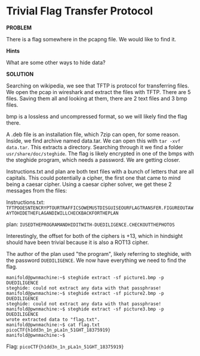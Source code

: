 # Trivial Flag Transfer Protocol
**PROBLEM**

There is a flag somewhere in the pcapng file. We would like to find it.

**Hints** 

What are some other ways to hide data?

**SOLUTION**

Searching on wikipedia, we see that TFTP is protocol for transferring files. We open the pcap in wireshark and extract the files with TFTP. 
There are 5 files. Saving them all and looking at them, there are 2 text files and 3 bmp files.

bmp is a lossless and uncompressed format, so we will likely find the flag there. 

A .deb file is an installation file, which 7zip can open, for some reason. Inside, we find archive named data.tar.
We can open this with `tar -xvf data.tar`. This extracts a directory. Searching through it we find a folder `usr/share/doc/steghide`. The flag is likely encrypted in one of the bmps with the steghide program, which needs a password. We are getting closer.

Instructions.txt and plan are both text files with a bunch of letters that are all capitals. This could potentially a cipher, the first one that came to mind being a caesar cipher. Using a caesar cipher solver, we get these 2 messages from the files:

Instructions.txt: `TFTPDOESNTENCRYPTOURTRAFFICSOWEMUSTDISGUISEOURFLAGTRANSFER.FIGUREOUTAWAYTOHIDETHEFLAGANDIWILLCHECKBACKFORTHEPLAN`

plan: `IUSEDTHEPROGRAMANDHIDITWITH-DUEDILIGENCE.CHECKOUTTHEPHOTOS`

Interestingly, the offset for both of the ciphers is +13, which in hindsight should have been trivial because it is also a ROT13 cipher.

The author of the plan used "the program", likely referring to steghide, with the password `DUEDILIGENCE`. We now have everything we need to find the flag.

```
manifold@pwnmachine:~$ steghide extract -sf picture1.bmp -p DUEDILIGENCE
steghide: could not extract any data with that passphrase!
manifold@pwnmachine:~$ steghide extract -sf picture2.bmp -p DUEDILIGENCE
steghide: could not extract any data with that passphrase!
manifold@pwnmachine:~$ steghide extract -sf picture3.bmp -p DUEDILIGENCE
wrote extracted data to "flag.txt".
manifold@pwnmachine:~$ cat flag.txt
picoCTF{h1dd3n_1n_pLa1n_51GHT_18375919}
manifold@pwnmachine:~$
```

Flag: `picoCTF{h1dd3n_1n_pLa1n_51GHT_18375919}`
